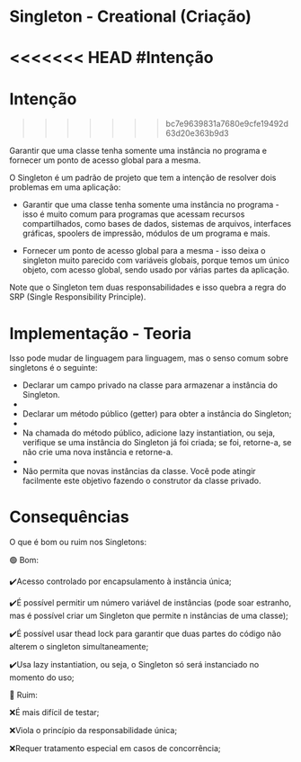# Singleton - Creational (Criação)

<<<<<<< HEAD
#Intenção
=======
# Intenção
>>>>>>> bc7e9639831a7680e9cfe19492d63d20e363b9d3

Garantir que uma classe tenha somente uma instância no programa e fornecer um ponto de acesso global para a mesma.


O Singleton é um padrão de projeto que tem a intenção de resolver dois problemas em uma aplicação:

- Garantir que uma classe tenha somente uma instância no programa - isso é muito comum para programas que acessam recursos compartilhados, como bases de dados, sistemas de arquivos, interfaces gráficas, spoolers de impressão, módulos de um programa e mais.

- Fornecer um ponto de acesso global para a mesma - isso deixa o singleton muito parecido com variáveis globais, porque temos um único objeto, com acesso global, sendo usado por várias partes da aplicação.

Note que o Singleton tem duas responsabilidades e isso quebra a regra do SRP (Single Responsibility Principle).

# Implementação - Teoria


Isso pode mudar de linguagem para linguagem, mas o senso comum sobre singletons é o seguinte:

- Declarar um campo privado na classe para armazenar a instância do Singleton.
- 
- Declarar um método público (getter) para obter a instância do Singleton;
- 
- Na chamada do método público, adicione lazy instantiation, ou seja, verifique se uma instância do Singleton já foi criada; se foi, retorne-a, se não crie uma nova instância e retorne-a.
- 
- Não permita que novas instâncias da classe. Você pode atingir facilmente este objetivo fazendo o construtor da classe privado.

# Consequências

O que é bom ou ruim nos Singletons:

🟢 Bom:

✔️Acesso controlado por encapsulamento à instância única;

✔️É possível permitir um número variável de instâncias (pode soar estranho, mas é possível criar um Singleton que permite n instâncias de uma classe);

✔️É possível usar thead lock para garantir que duas partes do código não alterem o singleton simultaneamente;

✔️Usa lazy instantiation, ou seja, o Singleton só será instanciado no momento do uso;


🔴 Ruim:

❌É mais difícil de testar;

❌Viola o princípio da responsabilidade única;

❌Requer tratamento especial em casos de concorrência;
